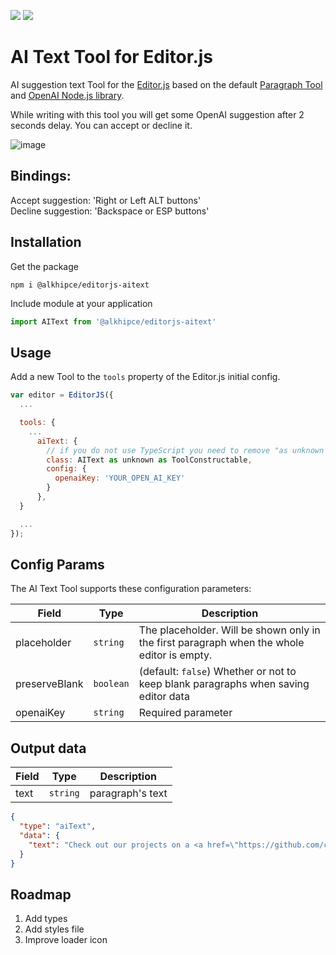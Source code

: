 [![](https://flat.badgen.net/npm/v/@alkhipce/editorjs-aitext?icon=npm)](https://www.npmjs.com/package/@alkhipce/editorjs-aitext)
[![](https://flat.badgen.net/github/stars/etozhealkhipce/@alkhipce/editorjs-aitext)](https://github.com/etozhealkhipce/@alkhipce/editorjs-aitext)

# AI Text Tool for Editor.js

AI suggestion text Tool for the [Editor.js](https://ifmo.su/editor) based on the default [Paragraph Tool](https://github.com/editor-js/paragraph/tree/master) and [OpenAI Node.js library](https://github.com/openai/openai-node).

While writing with this tool you will get some OpenAI suggestion after 2 seconds delay. You can accept or decline it.

![image](https://github.com/etozhealkhipce/editorjs-aitext/assets/38625168/ebedb41d-085c-4046-af02-d498babf6395)

## Bindings:
Accept suggestion: 'Right or Left ALT buttons'<br>
Decline suggestion: 'Backspace or ESP buttons'

## Installation

Get the package

```shell
npm i @alkhipce/editorjs-aitext
```

Include module at your application

```javascript
import AIText from '@alkhipce/editorjs-aitext'
```

## Usage

Add a new Tool to the `tools` property of the Editor.js initial config.

```javascript
var editor = EditorJS({
  ...

  tools: {
    ...
      aiText: {
        // if you do not use TypeScript you need to remove "as unknown as ToolConstructable" construction
        class: AIText as unknown as ToolConstructable,
        config: {
          openaiKey: 'YOUR_OPEN_AI_KEY'
        }
      },
  }

  ...
});
```

## Config Params

The AI Text Tool supports these configuration parameters:

| Field         | Type      | Description                                                                                |
| ------------- | --------- | ------------------------------------------------------------------------------------------ |
| placeholder   | `string`  | The placeholder. Will be shown only in the first paragraph when the whole editor is empty. |
| preserveBlank | `boolean` | (default: `false`) Whether or not to keep blank paragraphs when saving editor data         |
| openaiKey     | `string`  | Required parameter                                                                         |

## Output data

| Field | Type     | Description      |
| ----- | -------- | ---------------- |
| text  | `string` | paragraph's text |

```json
{
  "type": "aiText",
  "data": {
    "text": "Check out our projects on a <a href=\"https://github.com/codex-team\">GitHub page</a>."
  }
}
```

## Roadmap
1. Add types
2. Add styles file
3. Improve loader icon
